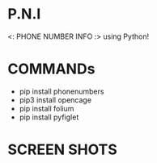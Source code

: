 # P.N.I
&lt;: PHONE NUMBER INFO :> using Python!

# COMMANDs
* pip install phonenumbers
* pip3 install opencage
* pip install folium
* pip install pyfiglet

# SCREEN SHOTS

